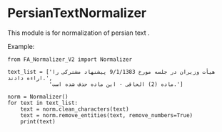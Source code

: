 # PersianTextNormalizer
This module is for normalization of persian text .

Example:
```
from FA_Normalizer_V2 import Normalizer

text_list = ['هیأت وزیران در جلسه مورخ 9/1/1383 پیشنهاد مشترکی را اراءه دادند.', 
             'ماده (2) الحاقی - این ماده حذف شده است.']

norm = Normalizer()
for text in text_list:
    text = norm.clean_characters(text)
    text = norm.remove_entities(text, remove_numbers=True)
    print(text)
```
